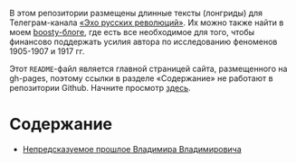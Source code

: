 В этом репозитории размещены длинные тексты (лонгриды) для Телеграм-канала [«Эхо русских революций»](https://t.me/channel_1917). 
Их можно также найти в моем [boosty-блоге](https://boosty.to/channel-1917), где есть все необходимое для того, чтобы финансово поддержать усилия автора по исследованию феноменов 1905-1907 и 1917 гг.

Этот `README`-файл является главной страницей сайта, размещенного на gh-pages, поэтому cсылки в разделе «Содержание» не работают в репозитории Github. Начните просмотр [здесь](https://yababay.github.io/boosty-1917).

# Содержание

* [Непредсказуемое прошлое Владимира Владимировича](/articles/nepredskazuemoe-proshloe-vv)
